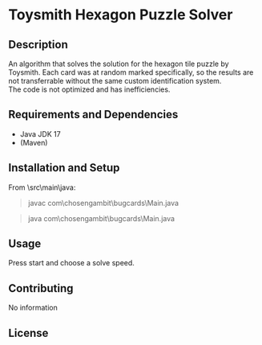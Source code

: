 # Toysmith Hexagon Puzzle Solver

## Description
An algorithm that solves the solution for the hexagon tile puzzle by Toysmith. Each card was at random marked specifically, so the results are not transferrable without the same custom identification system.  
The code is not optimized and has inefficiencies.

## Requirements and Dependencies
- Java JDK 17
- (Maven)

## Installation and Setup
From <projectroot>\src\main\java:  
> javac com\chosengambit\bugcards\Main.java  

> java com\chosengambit\bugcards\Main.java



## Usage
Press start and choose a solve speed.

## Contributing
No information

## License

